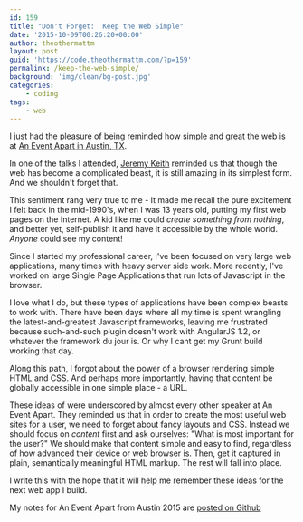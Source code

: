 ```yaml
---
id: 159
title: "Don't Forget:  Keep the Web Simple"
date: '2015-10-09T00:26:20+00:00'
author: theothermattm
layout: post
guid: 'https://code.theothermattm.com/?p=159'
permalink: /keep-the-web-simple/
background: 'img/clean/bg-post.jpg'
categories:
    - coding
tags:
    - web
---
```


I just had the pleasure of being reminded how simple and great the web is at [An Event Apart in Austin, TX](http://aneventapart.com/event/austin-2015).

In one of the talks I attended, [Jeremy Keith](https://adactio.com) reminded us that though the web has become a complicated beast, it is still amazing in its simplest form. And we shouldn't forget that.  

This sentiment rang very true to me - It made me recall the pure excitement I felt back in the mid-1990's, when I was 13 years old, putting my first web pages on the Internet.  A kid like me could *create something from nothing*, and better yet, self-publish it and have it accessible by the whole world. *Anyone* could see my content!

Since I started my professional career, I've been focused on very large web applications, many times with heavy server side work.  More recently, I've worked on large Single Page Applications that run lots of Javascript in the browser.  

I love what I do, but these types of applications have been complex beasts to work with. There have been days where all my time is spent wrangling the latest-and-greatest Javascript frameworks, leaving me frustrated because such-and-such plugin doesn't work with AngularJS 1.2, or whatever the framework du jour is. Or why I cant get my Grunt build working that day.

Along this path, I forgot about the power of a browser rendering simple HTML and CSS.  And perhaps more importantly, having that content be globally accessible in one simple place - a URL.

These ideas of were underscored by almost every other speaker at An Event Apart.  They reminded us that in order to create the most useful web sites for a user, we need to forget about fancy layouts and CSS.  Instead we should focus on *content* first and ask ourselves: "What is most important for the user?"  We should make that content simple and easy to find, regardless of how advanced their device or web browser is.  Then, get it captured in plain, semantically meaningful HTML markup. The rest will fall into place. 

I write this with the hope that it will help me remember these ideas for the next web app I build.

My notes for An Event Apart from Austin 2015 are [posted on Github](https://gist.github.com/theothermattm/dd4dde49afbacd8e313d)